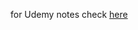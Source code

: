 for Udemy notes check [here](https://github.com/goksuko/Linux_system_studies/blob/master/Udemy/notes.ipynb)



